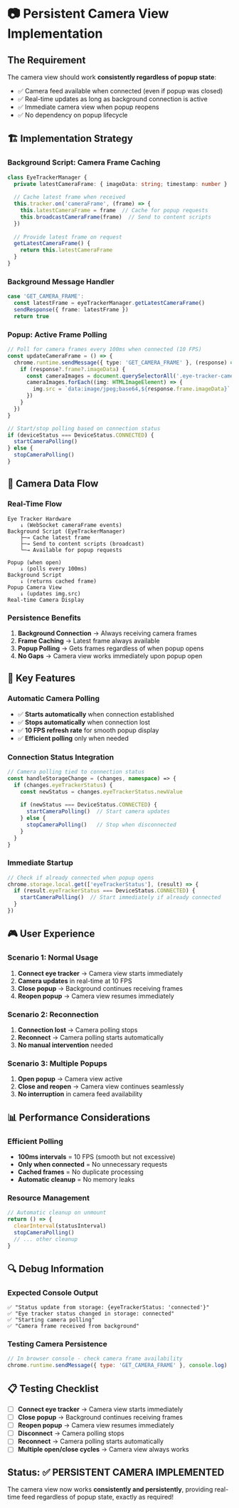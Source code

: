 # 📷 Persistent Camera View Implementation

## The Requirement

The camera view should work **consistently regardless of popup state**:
- ✅ Camera feed available when connected (even if popup was closed)
- ✅ Real-time updates as long as background connection is active
- ✅ Immediate camera view when popup reopens
- ✅ No dependency on popup lifecycle

## 🏗️ Implementation Strategy

### **Background Script: Camera Frame Caching**
```typescript
class EyeTrackerManager {
  private latestCameraFrame: { imageData: string; timestamp: number } | null = null
  
  // Cache latest frame when received
  this.tracker.on('cameraFrame', (frame) => {
    this.latestCameraFrame = frame  // Cache for popup requests
    this.broadcastCameraFrame(frame)  // Send to content scripts
  })
  
  // Provide latest frame on request
  getLatestCameraFrame() {
    return this.latestCameraFrame
  }
}
```

### **Background Message Handler**
```typescript
case 'GET_CAMERA_FRAME':
  const latestFrame = eyeTrackerManager.getLatestCameraFrame()
  sendResponse({ frame: latestFrame })
  return true
```

### **Popup: Active Frame Polling**
```typescript
// Poll for camera frames every 100ms when connected (10 FPS)
const updateCameraFrame = () => {
  chrome.runtime.sendMessage({ type: 'GET_CAMERA_FRAME' }, (response) => {
    if (response?.frame?.imageData) {
      const cameraImages = document.querySelectorAll('.eye-tracker-camera-image')
      cameraImages.forEach((img: HTMLImageElement) => {
        img.src = `data:image/jpeg;base64,${response.frame.imageData}`
      })
    }
  })
}

// Start/stop polling based on connection status
if (deviceStatus === DeviceStatus.CONNECTED) {
  startCameraPolling()
} else {
  stopCameraPolling()
}
```

## 🔄 Camera Data Flow

### **Real-Time Flow**
```
Eye Tracker Hardware
    ↓ (WebSocket cameraFrame events)
Background Script (EyeTrackerManager)
    ├─→ Cache latest frame
    ├─→ Send to content scripts (broadcast)
    └─→ Available for popup requests

Popup (when open)
    ↓ (polls every 100ms)
Background Script
    ↓ (returns cached frame)
Popup Camera View
    ↓ (updates img.src)
Real-time Camera Display
```

### **Persistence Benefits**
1. **Background Connection** → Always receiving camera frames
2. **Frame Caching** → Latest frame always available
3. **Popup Polling** → Gets frames regardless of when popup opens
4. **No Gaps** → Camera view works immediately upon popup open

## 🎯 Key Features

### **Automatic Camera Polling**
- ✅ **Starts automatically** when connection established
- ✅ **Stops automatically** when connection lost
- ✅ **10 FPS refresh rate** for smooth popup display
- ✅ **Efficient polling** only when needed

### **Connection Status Integration**
```typescript
// Camera polling tied to connection status
const handleStorageChange = (changes, namespace) => {
  if (changes.eyeTrackerStatus) {
    const newStatus = changes.eyeTrackerStatus.newValue
    
    if (newStatus === DeviceStatus.CONNECTED) {
      startCameraPolling()  // Start camera updates
    } else {
      stopCameraPolling()   // Stop when disconnected
    }
  }
}
```

### **Immediate Startup**
```typescript
// Check if already connected when popup opens
chrome.storage.local.get(['eyeTrackerStatus'], (result) => {
  if (result.eyeTrackerStatus === DeviceStatus.CONNECTED) {
    startCameraPolling()  // Start immediately if already connected
  }
})
```

## 🎮 User Experience

### **Scenario 1: Normal Usage**
1. **Connect eye tracker** → Camera view starts immediately
2. **Camera updates** in real-time at 10 FPS
3. **Close popup** → Background continues receiving frames
4. **Reopen popup** → Camera view resumes immediately

### **Scenario 2: Reconnection**
1. **Connection lost** → Camera polling stops
2. **Reconnect** → Camera polling starts automatically
3. **No manual intervention** needed

### **Scenario 3: Multiple Popups**
1. **Open popup** → Camera view active
2. **Close and reopen** → Camera view continues seamlessly
3. **No interruption** in camera feed availability

## 📊 Performance Considerations

### **Efficient Polling**
- **100ms intervals** = 10 FPS (smooth but not excessive)
- **Only when connected** = No unnecessary requests
- **Cached frames** = No duplicate processing
- **Automatic cleanup** = No memory leaks

### **Resource Management**
```typescript
// Automatic cleanup on unmount
return () => {
  clearInterval(statusInterval)
  stopCameraPolling()
  // ... other cleanup
}
```

## 🔍 Debug Information

### **Expected Console Output**
```
✅ "Status update from storage: {eyeTrackerStatus: 'connected'}"
✅ "Eye tracker status changed in storage: connected"
✅ "Starting camera polling"
✅ "Camera frame received from background"
```

### **Testing Camera Persistence**
```javascript
// In browser console - check camera frame availability
chrome.runtime.sendMessage({ type: 'GET_CAMERA_FRAME' }, console.log)
```

## 📋 Testing Checklist

- [ ] **Connect eye tracker** → Camera view starts immediately
- [ ] **Close popup** → Background continues receiving frames
- [ ] **Reopen popup** → Camera view resumes immediately  
- [ ] **Disconnect** → Camera polling stops
- [ ] **Reconnect** → Camera polling starts automatically
- [ ] **Multiple open/close cycles** → Camera view always works

## Status: ✅ PERSISTENT CAMERA IMPLEMENTED

The camera view now works **consistently and persistently**, providing real-time feed regardless of popup state, exactly as required!
